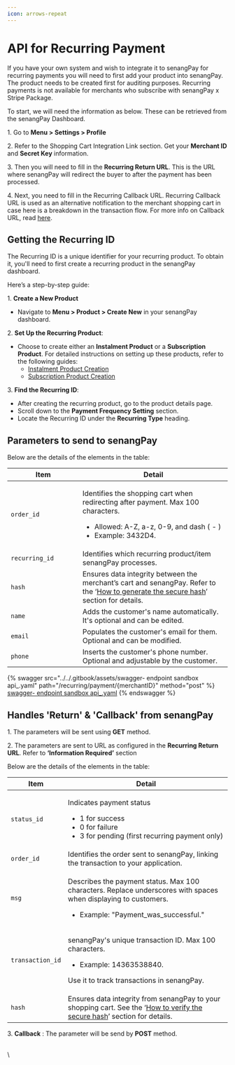 ```yaml
---
icon: arrows-repeat
---
```


# API for Recurring Payment

If you have your own system and wish to integrate it to senangPay for recurring payments you will need to first add your product into senangPay. The product needs to be created first for auditing purposes. Recurring payments is not available for merchants who subscribe with senangPay x Stripe Package.



To start, we will need the information as below. These can be retrieved from the senangPay Dashboard.

1\. Go to **Menu > Settings > Profile**&#x20;

2\. Refer to the Shopping Cart Integration Link section. Get your **Merchant ID** and **Secret Key** information.

3\. Then  you will need to fill in the **Recurring Return URL**. This is the URL where senangPay will redirect the buyer to after the payment has been processed.

4\. Next, you need to fill in the Recurring Callback URL. Recurring Callback URL is used as an alternative notification to the merchant shopping cart in case here is a breakdown in the transaction flow. For more info on Callback URL, read [here](https://guide.senangpay.my/callback-url/).



## **Getting the Recurring ID**

The Recurring ID is a unique identifier for your recurring product. To obtain it, you'll need to first create a recurring product in the senangPay dashboard.

Here’s a step-by-step guide:

1\. **Create a New Product**

* Navigate to **Menu > Product > Create New** in your senangPay dashboard.

2\. **Set Up the Recurring Product**:

* Choose to create either an **Instalment Product** or a **Subscription Product**. For detailed instructions on setting up these products, refer to the following guides:
  * [Instalment Product Creation](https://guide.senangpay.my/recurring-payment-instalment/)
  * [Subscription Product Creation](https://guide.senangpay.my/recurring-payment-subscription/)

3\. **Find the Recurring ID**:

* After creating the recurring product, go to the product details page.
* Scroll down to the **Payment Frequency Setting** section.
* Locate the Recurring ID under the **Recurring Type** heading.



## **Parameters to send to senangPay**

Below are the details of the elements in the table:

<table><thead><tr><th width="148">Item</th><th>Detail</th></tr></thead><tbody><tr><td><code>order_id</code></td><td><p>Identifies the shopping cart when redirecting after payment. Max 100 characters. </p><ul><li>Allowed: A-Z, a-z, 0-9, and dash ( - )</li><li>Example: 3432D4.</li></ul></td></tr><tr><td><code>recurring_id</code></td><td>Identifies which recurring product/item senangPay processes.</td></tr><tr><td><code>hash</code></td><td>Ensures data integrity between the merchant’s cart and senangPay. Refer to the ‘<a href="generate-secure-hash-recurring-payment.md#how-to-generate-the-secure-hash">How to generate the secure hash</a>’ section for details.</td></tr><tr><td><code>name</code></td><td>Adds the customer's name automatically. It's optional and can be edited.</td></tr><tr><td><code>email</code></td><td>Populates the customer's email for them. Optional and can be modified.</td></tr><tr><td><code>phone</code></td><td>Inserts the customer's phone number. Optional and adjustable by the customer.</td></tr></tbody></table>



{% swagger src="../../.gitbook/assets/swagger- endpoint sandbox api_.yaml" path="/recurring/payment/{merchantID}" method="post" %}
[swagger- endpoint sandbox api_.yaml](<../../.gitbook/assets/swagger- endpoint sandbox api_.yaml>)
{% endswagger %}



## Handles 'Return' & 'Callback' from senangPay

1\. The parameters will be sent using **GET** method.

2\. The parameters are sent to URL as configured in the **Recurring Return URL**. Refer to **‘Information Required’** section

Below are the details of the elements in the table:

| Item             | Detail                                                                                                                                                                                                             |
| ---------------- | ------------------------------------------------------------------------------------------------------------------------------------------------------------------------------------------------------------------ |
| `status_id`      | <p>Indicates payment status</p><ul><li>1 for success</li><li>0 for failure</li><li>3 for pending (first recurring payment only)</li></ul>                                                                          |
| `order_id`       | Identifies the order sent to senangPay, linking the transaction to your application.                                                                                                                               |
| `msg`            | <p>Describes the payment status. Max 100 characters. Replace underscores with spaces when displaying to customers. </p><ul><li>Example: "Payment_was_successful."</li></ul>                                        |
| `transaction_id` | <p>senangPay's unique transaction ID. Max 100 characters. </p><ul><li>Example: 14363538840. </li></ul><p>Use it to track transactions in senangPay.</p>                                                            |
| `hash`           | Ensures data integrity from senangPay to your shopping cart. See the ‘[How to verify the secure hash](generate-secure-hash-recurring-payment.md#how-to-verify-if-the-secure-hash-is-correct)’ section for details. |

3\. **Callback** : The parameter will be send by **POST** method.

\
\
